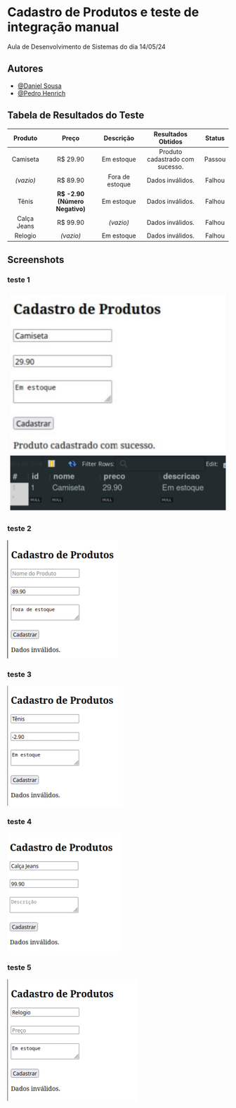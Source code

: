 
# Cadastro de Produtos e teste de integração manual

Aula de Desenvolvimento de Sistemas do dia 14/05/24 

## Autores

- [@Daniel Sousa](https://www.github.com/ddasni)
- [@Pedro Henrich](https://www.github.com/P3dro1717)


## Tabela de Resultados do Teste
| Produto      | Preço                          | Descrição         | Resultados Obtidos              | Status         |
|:------------:|:------------------------------:|:-----------------:|:-------------------------------:|:--------------:|
| Camiseta     | R$ 29.90                       | Em estoque        | Produto cadastrado com sucesso. | Passou         |
| *(vazio)*    | R$ 89.90                       | Fora de estoque   | Dados inválidos.                | Falhou         |
| Tênis        | **R$ -2.90 (Número Negativo)** | Em estoque        | Dados inválidos.                | Falhou         |
| Calça Jeans  | R$ 99.90                       | *(vazio)*        | Dados inválidos.                | Falhou         |
| Relogio      | *(vazio)*                      | Em estoque        | Dados inválidos.                | Falhou         |


## Screenshots
### teste 1
![Teste 1](./testes_imagens/teste1.jpg)

### teste 2
![Teste 2](./testes_imagens/teste2.png)

### teste 3
![Teste 3](./testes_imagens/teste3.png)

### teste 4
![Teste 4](./testes_imagens/teste4.png)

### teste 5
![Teste 5](./testes_imagens/teste5.png)